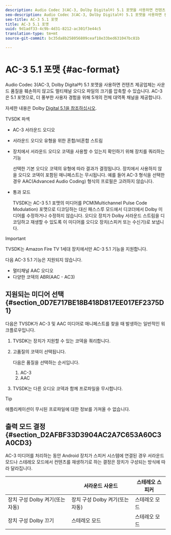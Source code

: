 ```yaml
---
description: Audio Codec 3(AC-3, Dolby Digital®) 5.1 포맷을 사용하면 컨텐츠 제공업체는 사운드 품질을 훼손하지 않고도 멀티채널 오디오 파일의 크기를 압축할 수 있습니다. AC-3은 5.1 포맷으로, 더 풍부한 사용자 경험을 위해 5개의 전체 대역폭 채널을 제공합니다.
seo-description: Audio Codec 3(AC-3, Dolby Digital®) 5.1 포맷을 사용하면 컨텐츠 제공업체는 사운드 품질을 훼손하지 않고도 멀티채널 오디오 파일의 크기를 압축할 수 있습니다. AC-3은 5.1 포맷으로, 더 풍부한 사용자 경험을 위해 5개의 전체 대역폭 채널을 제공합니다.
seo-title: AC-3 5.1 포맷
title: AC-3 5.1 포맷
uuid: 9d1adf33-4c9b-4d31-8212-ac301f3e44c5
translation-type: tm+mt
source-git-commit: bc35da8b258056809ceaf18e33bed631047bc81b

---
```



# AC-3 5.1 포맷 {#ac-format}

Audio Codec 3(AC-3, Dolby Digital®) 5.1 포맷을 사용하면 컨텐츠 제공업체는 사운드 품질을 훼손하지 않고도 멀티채널 오디오 파일의 크기를 압축할 수 있습니다. AC-3은 5.1 포맷으로, 더 풍부한 사용자 경험을 위해 5개의 전체 대역폭 채널을 제공합니다.

자세한 내용은 Dolby [Digital 5.1을 참조하십시오](https://www.dolby.com/us/en/technologies/dolby-digital.html).

TVSDK 파섹

* AC-3 서라운드 오디오
* 서라운드 오디오 유형을 위한 혼합/비혼합 스트림
* 장치에서 서라운드 오디오 코덱을 사용할 수 있는지 확인하기 위해 장치를 쿼리하는 기능

   선택한 기본 오디오 코덱의 유형에 따라 결과가 결정됩니다. 장치에서 사용하지 않을 오디오 코덱이 포함된 매니페스트는 무시됩니다. 예를 들어 AC-3 형식을 선택한 경우 AAC(Advanced Audio Coding) 형식의 프로필은 고려하지 않습니다.
* 통과 모드

   TVSDK는 AC-3 5.1 포맷의 미디어를 PCM(Multichannel Pulse Code Modulation) 포맷으로 디코딩하는 대신 패스스루 모드에서 디코더에서 Dolby 미디어를 수정하거나 수정하지 않습니다. 오디오 장치가 Dolby 서라운드 스트림을 디코딩하고 재생할 수 있도록 이 미디어를 오디오 장치(스피커 또는 수신기)로 보냅니다.

>[!IMPORTANT]
>
>TVSDK는 Amazon Fire TV 1세대 장치에서만 AC-3 5.1 기능을 지원합니다.

다음 AC-3 5.1 기능은 지원되지 않습니다.

* 멀티채널 AAC 오디오
* 다양한 코덱의 ABR(AAC - AC3)

## 지원되는 미디어 선택 {#section_0D7E717BE18B418D817EE017EF2375D1}

다음은 TVSDK가 AC-3 및 AAC 미디어로 매니페스트를 찾을 때 발생하는 일반적인 워크플로우입니다.

1. TVSDK는 장치가 지원할 수 있는 코덱을 쿼리합니다.
1. 고품질의 코덱이 선택됩니다.

   다음은 품질을 선택하는 순서입니다.

   1. AC-3
   1. AAC

1. TVSDK는 다른 오디오 코덱과 함께 프로파일을 무시합니다.

>[!TIP]
>
>애플리케이션이 무시된 프로파일에 대한 정보를 가져올 수 없습니다.

## 출력 모드 결정 {#section_D2AFBF33D3904AC2A7C653A60C3A0CD3}

AC-3 미디어를 처리하는 동안 Android 장치가 스피커 시스템에 연결된 경우 서라운드 모드나 스테레오 모드에서 컨텐츠를 재생하기로 하는 결정은 장치가 구성되는 방식에 따라 달라집니다.

|  | **서라운드 사운드** | **스테레오 스피커** |
|---|---|---|
| 장치 구성 Dolby 켜기(또는 자동) | 장치 구성 Dolby 켜기(또는 자동) | 스테레오 모드 |
| 장치 구성 Dolby 끄기 | 스테레오 모드 | 스테레오 모드 |
